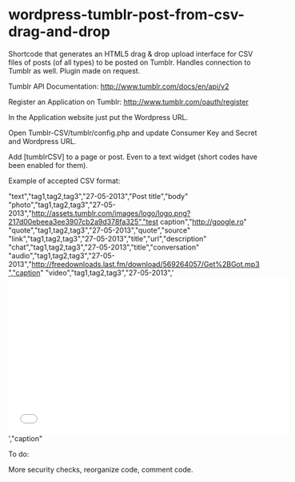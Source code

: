 wordpress-tumblr-post-from-csv-drag-and-drop
============================================

Shortcode that generates an HTML5 drag &amp; drop upload interface for CSV files of posts (of all types) to be posted on Tumblr. Handles connection to Tumblr as well. Plugin made on request.

Tumblr API Documentation:
http://www.tumblr.com/docs/en/api/v2

Register an Application on Tumblr:
http://www.tumblr.com/oauth/register

In the Application website just put the Wordpress URL.

Open Tumblr-CSV/tumblr/config.php and update Consumer Key and Secret and Wordpress URL.

Add [tumblrCSV] to a page or post. Even to a text widget (short codes have been enabled for them).

Example of accepted CSV format:

"text","tag1,tag2,tag3","27-05-2013","Post title","body"
"photo","tag1,tag2,tag3","27-05-2013","http://assets.tumblr.com/images/logo/logo.png?217d00ebeea3ee3907cb2a9d378fa325","test caption","http://google.ro"
"quote","tag1,tag2,tag3","27-05-2013","quote","source"
"link","tag1,tag2,tag3","27-05-2013","title","url","description"
"chat","tag1,tag2,tag3","27-05-2013","title","conversation"
"audio","tag1,tag2,tag3","27-05-2013","http://freedownloads.last.fm/download/569264057/Get%2BGot.mp3","caption"
"video","tag1,tag2,tag3","27-05-2013",'<iframe width="560" height="315" src="//www.youtube.com/embed/b6dD-I7kJmM" frameborder="0" allowfullscreen></iframe>',"caption"


To do:

More security checks, reorganize code, comment code.